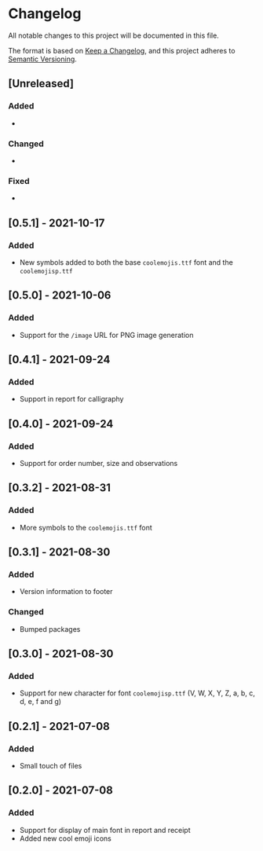 # Changelog

All notable changes to this project will be documented in this file.

The format is based on [Keep a Changelog](https://keepachangelog.com/en/1.0.0/),
and this project adheres to [Semantic Versioning](https://semver.org/spec/v2.0.0.html).

## [Unreleased]

### Added

*

### Changed

*

### Fixed

*

## [0.5.1] - 2021-10-17

### Added

* New symbols added to both the base `coolemojis.ttf` font and the `coolemojisp.ttf`

## [0.5.0] - 2021-10-06

### Added

* Support for the `/image` URL for PNG image generation

## [0.4.1] - 2021-09-24

### Added

* Support in report for calligraphy

## [0.4.0] - 2021-09-24

### Added

* Support for order number, size and observations

## [0.3.2] - 2021-08-31

### Added

* More symbols to the `coolemojis.ttf` font

## [0.3.1] - 2021-08-30

### Added

* Version information to footer

### Changed

* Bumped packages

## [0.3.0] - 2021-08-30

### Added

* Support for new character for font `coolemojisp.ttf` (V, W, X, Y, Z, a, b, c, d, e, f and g)

## [0.2.1] - 2021-07-08

### Added

* Small touch of files

## [0.2.0] - 2021-07-08

### Added

* Support for display of main font in report and receipt
* Added new cool emoji icons
